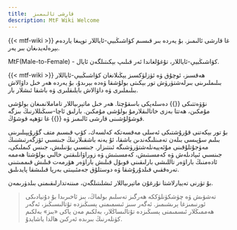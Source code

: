 ```yaml
---
title:  قارشى ئالىمىز
description: MtF Wiki Welcome
---
```


{{< mtf-wiki >}} غا قارشى ئالىمىز. بۇ يەردە بىر قىسىم كۋاشىڭبيې-ئاياللار توپىغا ياردەم بېرەلەيدىغان بىر يەر.

MtF(Male-to-Female) - كۋاشىڭبيې-ئاياللار، تۇغۇلغاندا ئەر قىلىپ بېكىتىلگەن ئايال.

{{< mtf-wiki >}} ھەقسىز، ئوچۇق ۋە ئۈزلۈكسىز يېڭىلانغان كۋاشىڭبيې-ئاياللار بىلىملىرىنى بىرلەشتۈرۈش تور بېكىتى بولۇشقا ۋەدە بېرىدۇ، بۇ يەردە ھەر خىل داۋالاش بىلىملىرى ۋە داۋالاش بايلىقلىرى ۋە باشقا ئىشلار بار.

نۆۋەتتىكى {{<mtf-wiki>}} دەسلەپكى باسقۇچتا. ھەر خىل ماتېرىياللار تاماملانمىغان بولۇشى مۇمكىن، ھەتتا بەزى خاتالىقلارمۇ بولۇشى مۇمكىن. بارلىق ئاچا-سىڭىللارنىڭ بىزگە قوشۇلۇشىنى قارشى ئالىمىز ۋە {{<mtf-wiki>}} غا تۆھپە قوشۇڭ.

بۇ تور بېكەتنى قۇرۇشتىكى ئەسلى مەقسەتكە كەلسەك، كۆپ قىسىم متف گۇرۇپپىلىرىنى بىلىم سۇپىسى بىلەن تەمىنلىگەندىن باشقا، ئۇ يەنە باشقىلارنىڭ جىنسىي ئۆزگەرتىشنىڭ مەۋجۇتلۇقىنى مۇئەييەنلەشتۈرۈشىگە ئىنتىزار. جىنسىي يۆنىلىش، جىنس كىملىكى، جىنسىي ئىپادىلەش ۋە كەمسىتىش، كەمسىتىش ۋە زوراۋانلىقتىن خالىي بولۇشتا ھەممە ئادەمنىڭ باراۋەر تاللىشى بارلىقىنى قوبۇل قىلىش باراۋەر ھۆرمەت قىلىش قىممىتىنى تەرەققىي قىلدۇرۇشقا ۋە دوستلۇق جەمئىيىتى بەرپا قىلىشقا پايدىلىق.

بۇ تۈرنى تەييارلاشتا نۇرغۇن ماتېرىياللار ئىشلىتىلگەن، مىننەتدارلىقىمنى بىلدۈرىمەن.

> تەشۋىش ۋە چۈشكۈنلۈككە ھەرگىز تەسلىم بولماڭ، بىز ئاخىرىدا بۇ دۇنيادىكى ئورنىمىزغا ېرىشىمىز.
> ئەگەر سىز ئىسمىمنى ېسىڭىزدە تۇتالىسىڭىز، ئەگەر ھەممىڭلار ئىسمىمنى ېسىڭىزدە تۇتالىساڭلار، بەلكىم مەن ياكى «بىز» بەلكىم كۈنلەرنىڭ بىرىدە ئەركىن ھالدا ياشايدۇ.

[^2]: <https://github.com/mtf-wiki>
[^3]: بۇ تور بېكەتنىڭ قۇرغۇچىسى كېنچيۇ ئاتالمىش ​​«تۈزىتىش»

